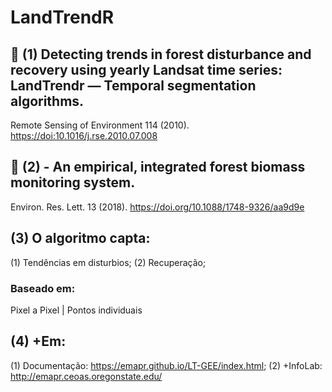 # LandTrendR 
## 📑 (1) Detecting trends in forest disturbance and recovery using yearly Landsat time series: LandTrendr — Temporal segmentation algorithms. 
Remote Sensing of Environment 114 (2010). <https://doi:10.1016/j.rse.2010.07.008>

## 📑 (2)  - An empirical, integrated forest biomass monitoring system. 
Environ. Res. Lett. 13 (2018). <https://doi.org/10.1088/1748-9326/aa9d9e>

## (3) O algoritmo capta:
(1) Tendências em disturbios;
(2) Recuperação;

### Baseado em:
Pixel a Pixel | Pontos individuais


## (4) +Em: 
(1) Documentação: <https://emapr.github.io/LT-GEE/index.html>;
(2) +InfoLab: <http://emapr.ceoas.oregonstate.edu/>

